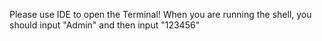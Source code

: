 Please use IDE to open the Terminal!
When you are running the shell, you should input "Admin" and then input "123456"